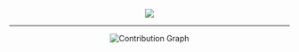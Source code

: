 <p align="center">
  <img src="https://skillicons.dev/icons?i=git,js,angular,ts,react,java,spring,scala,python,ruby,golang,docker,bash,vim,linux&theme=dark" />
</p>

---

<p align="center">
  <img src="https://github-readme-activity-graph.vercel.app/graph?username=eden1011&theme=github-compact" alt="Contribution Graph" />
</p>
